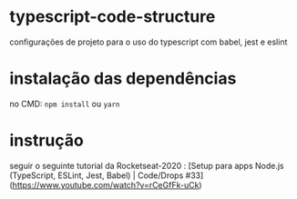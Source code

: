 # typescript-code-structure
configurações de projeto para o uso do typescript com babel,  jest e eslint
# instalação das dependências

no CMD:
``` npm install ```
ou 
``` yarn ```

# instrução
seguir o seguinte tutorial da Rocketseat-2020 : [Setup para apps Node.js (TypeScript, ESLint, Jest, Babel) | Code/Drops #33] (https://www.youtube.com/watch?v=rCeGfFk-uCk)
